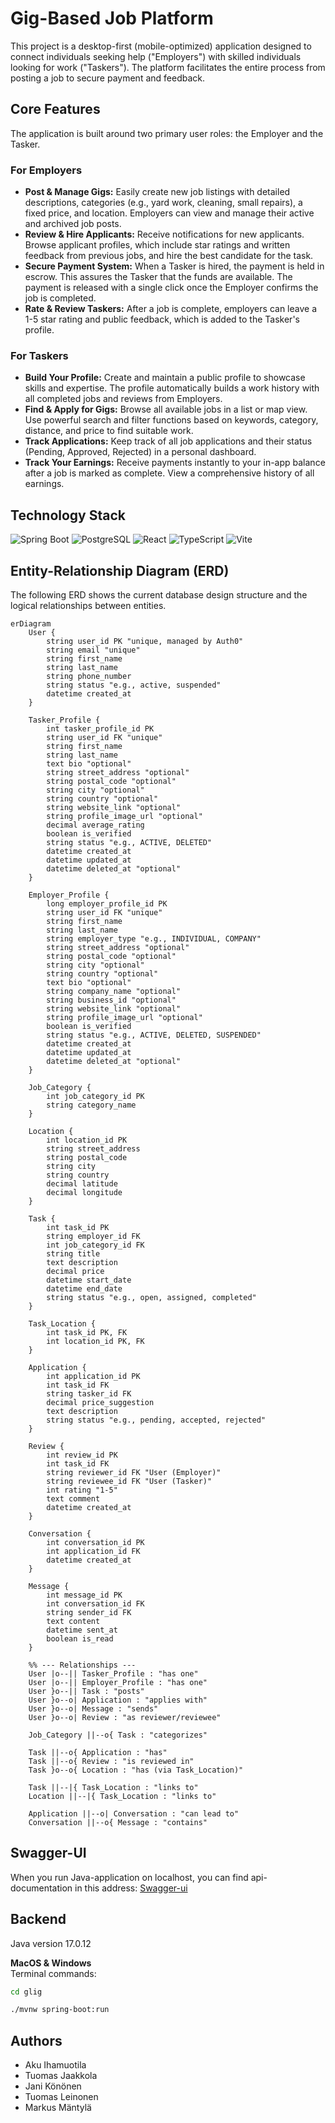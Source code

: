 # Gig-Based Job Platform

This project is a desktop-first (mobile-optimized) application designed to connect individuals seeking help ("Employers") with skilled individuals looking for work ("Taskers"). The platform facilitates the entire process from posting a job to secure payment and feedback.

## Core Features

The application is built around two primary user roles: the Employer and the Tasker.

### For Employers
* **Post & Manage Gigs:** Easily create new job listings with detailed descriptions, categories (e.g., yard work, cleaning, small repairs), a fixed price, and location. Employers can view and manage their active and archived job posts.
* **Review & Hire Applicants:** Receive notifications for new applicants. Browse applicant profiles, which include star ratings and written feedback from previous jobs, and hire the best candidate for the task.
* **Secure Payment System:** When a Tasker is hired, the payment is held in escrow. This assures the Tasker that the funds are available. The payment is released with a single click once the Employer confirms the job is completed.
* **Rate & Review Taskers:** After a job is complete, employers can leave a 1-5 star rating and public feedback, which is added to the Tasker's profile.

### For Taskers
* **Build Your Profile:** Create and maintain a public profile to showcase skills and expertise. The profile automatically builds a work history with all completed jobs and reviews from Employers.
* **Find & Apply for Gigs:** Browse all available jobs in a list or map view. Use powerful search and filter functions based on keywords, category, distance, and price to find suitable work.
* **Track Applications:** Keep track of all job applications and their status (Pending, Approved, Rejected) in a personal dashboard.
* **Track Your Earnings:** Receive payments instantly to your in-app balance after a job is marked as complete. View a comprehensive history of all earnings.

## Technology Stack
![Spring Boot](https://img.shields.io/badge/Spring_Boot-6DB33F?style=for-the-badge&logo=spring-boot&logoColor=white)
![PostgreSQL](https://img.shields.io/badge/PostgreSQL-316192?style=for-the-badge&logo=postgresql&logoColor=white)
![React](https://img.shields.io/badge/React-20232A?style=for-the-badge&logo=react&logoColor=61DAFB)
![TypeScript](https://img.shields.io/badge/TypeScript-007ACC?style=for-the-badge&logo=typescript&logoColor=white)
![Vite](https://img.shields.io/badge/Vite-646CFF?style=for-the-badge&logo=vite&logoColor=white)


## Entity-Relationship Diagram (ERD)

The following ERD shows the current database design structure and the logical relationships between entities.
```mermaid
erDiagram
    User {
        string user_id PK "unique, managed by Auth0"
        string email "unique"
        string first_name
        string last_name
        string phone_number
        string status "e.g., active, suspended"
        datetime created_at
    }

    Tasker_Profile {
        int tasker_profile_id PK
        string user_id FK "unique"
        string first_name
        string last_name
        text bio "optional"
        string street_address "optional"
        string postal_code "optional"
        string city "optional"
        string country "optional"
        string website_link "optional"
        string profile_image_url "optional"
        decimal average_rating
        boolean is_verified
        string status "e.g., ACTIVE, DELETED"
        datetime created_at
        datetime updated_at
        datetime deleted_at "optional"
    }

    Employer_Profile {
        long employer_profile_id PK
        string user_id FK "unique"
        string first_name
        string last_name
        string employer_type "e.g., INDIVIDUAL, COMPANY"
        string street_address "optional"
        string postal_code "optional"
        string city "optional"
        string country "optional"
        text bio "optional"
        string company_name "optional"
        string business_id "optional"
        string website_link "optional"
        string profile_image_url "optional"
        boolean is_verified
        string status "e.g., ACTIVE, DELETED, SUSPENDED"
        datetime created_at
        datetime updated_at
        datetime deleted_at "optional"
    }

    Job_Category {
        int job_category_id PK
        string category_name
    }

    Location {
        int location_id PK
        string street_address
        string postal_code
        string city
        string country
        decimal latitude
        decimal longitude
    }

    Task {
        int task_id PK
        string employer_id FK
        int job_category_id FK
        string title
        text description
        decimal price
        datetime start_date
        datetime end_date
        string status "e.g., open, assigned, completed"
    }

    Task_Location {
        int task_id PK, FK
        int location_id PK, FK
    }

    Application {
        int application_id PK
        int task_id FK
        string tasker_id FK
        decimal price_suggestion
        text description
        string status "e.g., pending, accepted, rejected"
    }

    Review {
        int review_id PK
        int task_id FK
        string reviewer_id FK "User (Employer)"
        string reviewee_id FK "User (Tasker)"
        int rating "1-5"
        text comment
        datetime created_at
    }

    Conversation {
        int conversation_id PK
        int application_id FK
        datetime created_at
    }

    Message {
        int message_id PK
        int conversation_id FK
        string sender_id FK
        text content
        datetime sent_at
        boolean is_read
    }

    %% --- Relationships ---
    User |o--|| Tasker_Profile : "has one"
    User |o--|| Employer_Profile : "has one"
    User }o--|| Task : "posts"
    User }o--o| Application : "applies with"
    User }o--o| Message : "sends"
    User }o--o| Review : "as reviewer/reviewee"

    Job_Category ||--o{ Task : "categorizes"

    Task ||--o{ Application : "has"
    Task ||--o{ Review : "is reviewed in"
    Task }o--o{ Location : "has (via Task_Location)"

    Task ||--|{ Task_Location : "links to"
    Location ||--|{ Task_Location : "links to"

    Application ||--o| Conversation : "can lead to"
    Conversation ||--o{ Message : "contains"
```
## Swagger-UI

When you run Java-application on localhost, you can find api-documentation in this address:
[Swagger-ui](http://localhost:8080/swagger-ui/index.html#/)

## Backend

Java version 17.0.12

**MacOS & Windows**  
Terminal commands:

```bash
cd glig
```

```bash
./mvnw spring-boot:run
```

## Authors
* Aku Ihamuotila
* Tuomas Jaakkola
* Jani Könönen
* Tuomas Leinonen
* Markus Mäntylä
